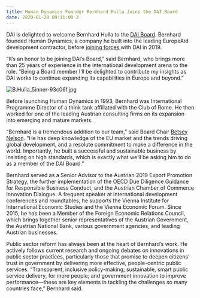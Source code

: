 ```yaml
---
title: Human Dynamics Founder Bernhard Hulla Joins the DAI Board
date: 2020-01-20 09:11:00 Z
---
```


DAI is delighted to welcome Bernhard Hulla to the [DAI Board](https://www.dai.com/who-we-are/leadership/board.html). Bernhard founded Human Dynamics, a company he built into the leading EuropeAid development contractor, before [joining forces ](https://www.dai.com/news/dai-acquires-leading-european-development-consultancy-human-dynamics)with DAI in 2019. 

“It’s an honor to be joining DAI’s Board,” said Bernhard, who brings more than 25 years of experience in the international development arena to the role. “Being a Board member I’ll be delighted to contribute my insights as DAI works to continue expanding its capabilities in Europe and beyond.”

![B.Hulla_5inner-93c06f.jpg](/uploads/B.Hulla_5inner-93c06f.jpg)

Before launching Human Dynamics in 1993, Bernhard was International Programme Director of a think tank affiliated with the Club of Rome. He then worked for one of the leading Austrian consulting firms on its expansion into emerging and mature markets.

“Bernhard is a tremendous addition to our team,” said Board Chair [Betsey Nelson](https://www.dai.com/who-we-are/board/elizabeth-nelson). “He has deep knowledge of the EU market and the trends driving global development, and a resolute commitment to make a difference in the world. Importantly, he built a successful and sustainable business by insisting on high standards, which is exactly what we’ll be asking him to do as a member of the DAI Board.”

Bernhard served as a Senior Advisor to the Austrian 2019 Export Promotion Strategy, the further implementation of the OECD Due Diligence Guidance for Responsible Business Conduct, and the Austrian Chamber of Commerce Innovation Dialogue. A frequent speaker at international development conferences and roundtables, he supports the Vienna Institute for International Economic Studies and the Vienna Economic Forum. Since 2015, he has been a Member of the Foreign Economic Relations Council, which brings together senior representatives of the Austrian Government, the Austrian National Bank, various government agencies, and leading Austrian businesses.

Public sector reform has always been at the heart of Bernhard’s work. He actively follows current research and ongoing debates on innovations in public sector practices, particularly those that promise to deepen citizens’ trust in government by delivering more effective, people-centric public services. “Transparent, inclusive policy-making; sustainable, smart public service delivery, for more people; and  government innovation to improve performance—these are key elements in tackling the challenges so many countries face,” Bernhard said.